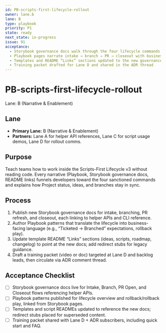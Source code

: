 ```yaml
---
id: PB-scripts-first-lifecycle-rollout
owner: lane.b
lane: B
type: playbook
priority: P1
state: ready
next_state: in-progress
issue: 91
acceptance:
  - Storybook governance docs walk through the four lifecycle commands with SoT links
  - Playbook pages narrate intake → branch → PR → closeout with business framing
  - Templates and README “Links” sections updated to the new governance docs
  - Training packet drafted for Lane D and shared in the ADR thread
---
```


# PB-scripts-first-lifecycle-rollout

Lane: B (Narrative & Enablement)

## Lane

- **Primary Lane:** B (Narrative & Enablement)
- **Partners:** Lane A for helper API references, Lane C for script usage demos,
  Lane D for rollout comms.

## Purpose

Teach teams how to work inside the Scripts-First Lifecycle v3 without reading
code. Every narrative (Playbook, Storybook governance docs, README links)
funnels developers toward the four sanctioned commands and explains how Project
status, ideas, and branches stay in sync.

## Process

1. Publish new Storybook governance docs for intake, branching, PR refresh, and
   closeout, each linking to helper APIs and CLI reference.
2. Author Playbook patterns that translate the lifecycle into business-facing
   language (e.g., “Ticketed → Branched” expectations, rollback play).
3. Update template README “Links” sections (ideas, scripts, roadmap, changelog)
   to point at the new docs; add redirect stubs for legacy guidance.
4. Draft a training packet (video or doc) targeted at Lane D and backlog leads,
   then circulate via ADR comment thread.

## Acceptance Checklist

- [ ] Storybook governance docs live for Intake, Branch, PR Open, and Closeout
      flows referencing helper APIs.
- [ ] Playbook patterns published for lifecycle overview and rollback/rollback
      play, linked from Storybook pages.
- [ ] Templates and script READMEs updated to reference the new docs; redirect
      stubs placed for superseded content.
- [ ] Training packet shared with Lane D + ADR subscribers, including quick
      start and FAQ.
